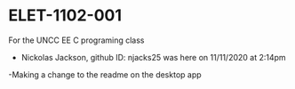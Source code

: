 # ELET-1102-001
 For the UNCC EE C programing class

- Nickolas Jackson, github ID: njacks25 was here on 11/11/2020 at 2:14pm 

-Making a change to the readme on the desktop app
